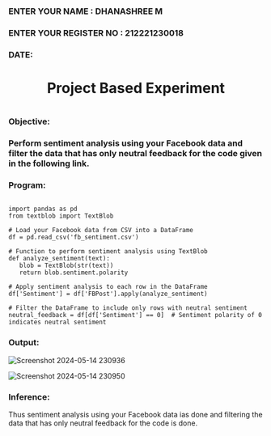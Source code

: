 <H3>ENTER YOUR NAME : DHANASHREE M</H3>
<H3>ENTER YOUR REGISTER NO : 212221230018</H3>
<H3>DATE:</H3>
<H1 Align="center">Project Based Experiment<H1>
<H3>Objective:<H3>
Perform sentiment analysis using your Facebook data and filter the data that has only neutral feedback for the code given in the following link.
<H3>Program:</H3>
    
 ```
    
import pandas as pd
from textblob import TextBlob

# Load your Facebook data from CSV into a DataFrame
df = pd.read_csv('fb_sentiment.csv')

# Function to perform sentiment analysis using TextBlob
def analyze_sentiment(text):
    blob = TextBlob(str(text))
    return blob.sentiment.polarity

# Apply sentiment analysis to each row in the DataFrame
df['Sentiment'] = df['FBPost'].apply(analyze_sentiment)

# Filter the DataFrame to include only rows with neutral sentiment
neutral_feedback = df[df['Sentiment'] == 0]  # Sentiment polarity of 0 indicates neutral sentiment
```

<H3>Output:</H3>

![Screenshot 2024-05-14 230936](https://github.com/Dhanashreemullaithasan/Project-Based-Experiment-AAI/assets/94165415/13f69a29-d296-4ded-827b-4f769a5f73ba)

![Screenshot 2024-05-14 230950](https://github.com/Dhanashreemullaithasan/Project-Based-Experiment-AAI/assets/94165415/08261ce8-f044-4385-b320-172fcb1c5a83)

<H3>Inference:</H3>
Thus sentiment analysis using your Facebook data ias done and filtering the data that has only neutral feedback for the code is done.
